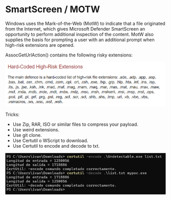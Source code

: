 # SmartScreen / MOTW

Windows uses the Mark-of-the-Web (MotW) to indicate that a file originated from the Internet, which gives Microsoft Defender SmartScreen an opportunity to perform additional inspection of the content. MotW also supplies the basis for prompting a user with an additional prompt when high-risk extensions are opened.

AssocGetUrlAction() contains the following risky extensions:

<img src="images/hext.png" >

Tricks:

- Use Zip, RAR, ISO or similar files to compress your payload.
- Use weird extensions.
- Use git clone.
- Use Certutil o WScript to download.
- Use Certutil to encode and decode to txt.

<img src="images/certu.jpg" >
